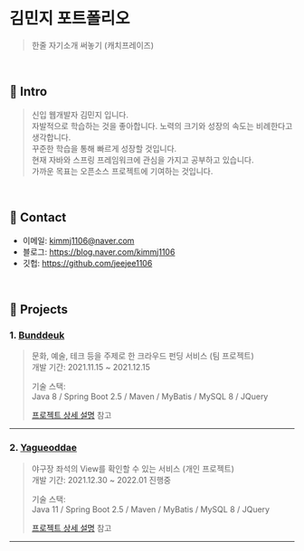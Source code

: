 # 김민지 포트폴리오
>한줄 자기소개 써놓기 (캐치프레이즈)

</br>

## :pushpin: Intro
>신입 웹개발자 김민지 입니다.  
>자발적으로 학습하는 것을 좋아합니다. 노력의 크기와 성장의 속도는 비례한다고 생각합니다.  
>꾸준한 학습을 통해 빠르게 성장할 것입니다.  
>현재 자바와 스프링 프레임워크에 관심을 가지고 공부하고 있습니다.  
>가까운 목표는 오픈소스 프로젝트에 기여하는 것입니다.

</br>

## :pushpin: Contact
- 이메일: kimmj1106@naver.com
- 블로그: https://blog.naver.com/kimmj1106
- 깃헙: https://github.com/jeejee1106

</br>

## :pushpin: Projects
### 1. [Bunddeuk](http://3.37.218.252:8080/)
>문화, 예술, 테크 등을 주제로 한 크라우드 펀딩 서비스 (팀 프로젝트)  
>개발 기간: 2021.11.15 ~ 2021.12.15
>  
>기술 스택:  
>Java 8 / Spring Boot 2.5 / Maven / MyBatis / MySQL 8 / JQuery
>  
>[프로젝트 상세 설명](https://github.com/jeejee1106/FinalProject_update#readme) 참고

---

### 2. [Yagueoddae]()
>야구장 좌석의 View를 확인할 수 있는 서비스  (개인 프로젝트)  
>개발 기간: 2021.12.30 ~ 2022.01 진행중  
>  
>기술 스택:  
>Java 11 / Spring Boot 2.5 / Maven / MyBatis / MySQL 8 / JQuery
>  
>[프로젝트 상세 설명](링크걸기) 참고

---
